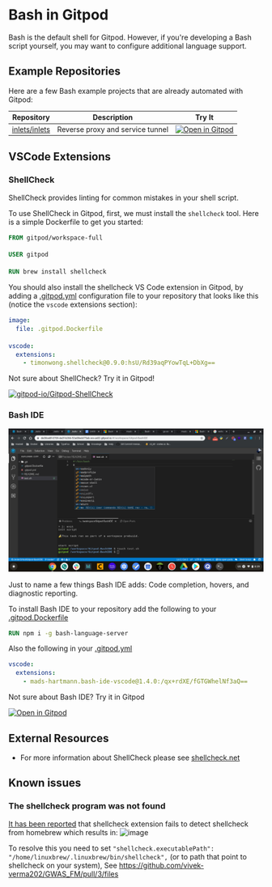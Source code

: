 # Bash in Gitpod

Bash is the default shell for Gitpod. However, if you're developing a Bash script yourself, you may want to configure additional language support.

## Example Repositories

Here are a few Bash example projects that are already automated with Gitpod:

<div class="table-container">

| Repository | Description | Try It |
|------------|--------------|--------|
|[inlets/inlets](https://github.com/inlets/inlets) | Reverse proxy and service tunnel | [![Open in Gitpod](https://gitpod.io/button/open-in-gitpod.svg)](https://gitpod.io/#https://github.com/inlets/inlets) 

</div>

## VSCode Extensions

### ShellCheck

ShellCheck provides linting for common mistakes in your shell script.

To use ShellCheck in Gitpod, first, we must install the `shellcheck` tool. Here is a simple Dockerfile to get you started:

```Dockerfile
FROM gitpod/workspace-full

USER gitpod

RUN brew install shellcheck
```

You should also install the shellcheck VS Code extension in Gitpod, by adding a [.gitpod.yml](/docs/config-gitpod-file/) configuration file to your repository that looks like this (notice the `vscode` extensions section):

```yaml
image:
  file: .gitpod.Dockerfile

vscode:
  extensions:
    - timonwong.shellcheck@0.9.0:hsU/Rd39aqPYowTqL+DbXg==
```

Not sure about ShellCheck? Try it in Gitpod!

[![gitpod-io/Gitpod-ShellCheck](https://gitpod.io/button/open-in-gitpod.svg)](https://gitpod.io/#https://github.com/gitpod-io/Gitpod-ShellCheck)

### Bash IDE

![A Bash IDE demonstration](../images/bashIDE.png)

Just to name a few things Bash IDE adds: Code completion, hovers, and diagnostic reporting.

To install Bash IDE to your repository add the following to your [.gitpod.Dockerfile](/docs/config-docker/)

```dockerfile
RUN npm i -g bash-language-server
```

Also the following in your
[.gitpod.yml](/docs/config-gitpod-file/)

```yaml
vscode:
  extensions:
    - mads-hartmann.bash-ide-vscode@1.4.0:/qx+rdXE/fGTGWhelNf3aQ==
```

Not sure about Bash IDE? Try it in Gitpod

[![Open in Gitpod](https://gitpod.io/button/open-in-gitpod.svg)](https://gitpod.io/#https://github.com/gitpod-io/Gitpod-BashIDE)

## External Resources

- For more information about ShellCheck please see [shellcheck.net](https://shellcheck.net)


## Known issues

### The shellcheck program was not found
[It has been reported](https://github.com/gitpod-io/gitpod/issues/1461#issuecomment-621232166) that shellcheck extension fails to detect shellcheck from homebrew which results in:
![image](https://user-images.githubusercontent.com/11302521/80605581-91110b80-8a33-11ea-9247-44cb33134cc9.png)

To resolve this you need to set `"shellcheck.executablePath": "/home/linuxbrew/.linuxbrew/bin/shellcheck",` (or to path that point to shellcheck on your system), See https://github.com/vivek-verma202/GWAS_FM/pull/3/files
